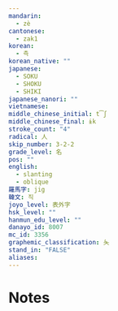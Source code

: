 ```yaml
---
mandarin:
  - zè
cantonese:
  - zak1
korean:
  - 측
korean_native: ""
japanese:
  - SOKU
  - SHOKU
  - SHIKI
japanese_nanori: ""
vietnamese:
middle_chinese_initial: t͡ʃ
middle_chinese_final: ɨk
stroke_count: "4"
radical: 人
skip_number: 3-2-2
grade_level: 名
pos: ""
english:
  - slanting
  - oblique
羅馬字: jig
韓文: 직
joyo_level: 表外字
hsk_level: ""
hanmun_edu_level: ""
danayo_id: 8007
mc_id: 3356
graphemic_classification: 夨
stand_in: "FALSE"
aliases:
---
```


# Notes
